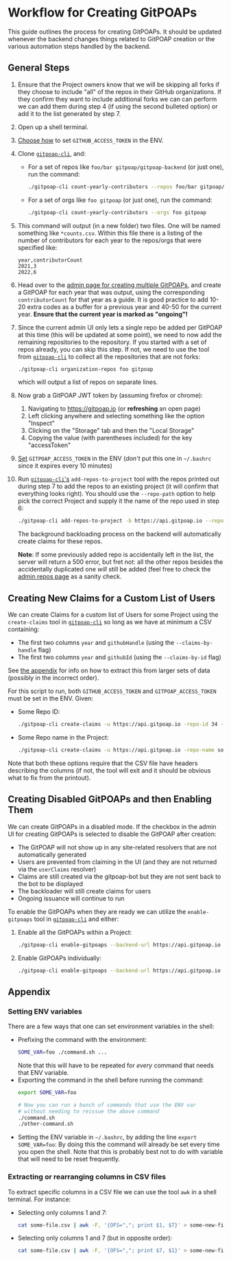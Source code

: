 # Workflow for Creating GitPOAPs

This guide outlines the process for creating GitPOAPs. It should be updated whenever the backend changes
things related to GitPOAP creation or the various automation steps handled by the backend.

## General Steps

1. Ensure that the Project owners know that we will be skipping all forks if they choose to include "all" of
   the repos in their GitHub organizations. If they confirm they want to include additional forks we can
   can perform we can add them during step 4 (if using the second bulleted option) or add it to the list
   generated by step 7.
2. Open up a shell terminal.
3. [Choose how](#setting-env-variables) to set `GITHUB_ACCESS_TOKEN` in the ENV.
4. Clone [`gitpoap-cli`](https://github.com/gitpoap/gitpoap-cli), and:
    * For a set of repos like `foo/bar gitpoap/gitpoap-backend` (or just one), run the command:
        ```sh
        ./gitpoap-cli count-yearly-contributors --repos foo/bar gitpoap/gitpoap-backend
        ```
    * For a set of orgs like `foo gitpoap` (or just one), run the command:
        ```sh
        ./gitpoap-cli count-yearly-contributors --orgs foo gitpoap
        ```
5. This command will output (in a new folder) two files. One will be named something like `*counts.csv`.
    Within this file there is a listing of the number of contributors for each year to the repos/orgs that
    were specified like:
    ```csv
    year,contributorCount
    2021,3
    2022,6
    ```
6. Head over to the [admin page for creating multiple GitPOAPs](https://www.gitpoap.io/admin/gitpoap/create-multiple),
    and create a GitPOAP for each year that was output, using the corresponding `contributorCount` for that year as a guide.
    It is good practice to add 10-20 extra codes as a buffer for a previous year and 40-50 for the current year. **Ensure
    that the current year is marked as "ongoing"!**
7. Since the current admin UI only lets a single repo be added per GitPOAP at this time (this will be updated at some point),
    we need to now add the remaining repositories to the repository. If you started with a set of repos already, you can
    skip this step. If not, we need to use the tool from [`gitpoap-cli`](https://github.com/gitpoap/gitpoap-cli)
    to collect all the repositories that are not forks:
    ```sh
    ./gitpoap-cli organization-repos foo gitpoap
    ```
    which will output a list of repos on separate lines.
8. Now grab a GitPOAP JWT token by (assuming firefox or chrome):
    1. Navigating to https://gitpoap.io (or **refreshing** an open page)
    2. Left clicking anywhere and selecting something like the option "Inspect"
    3. Clicking on the "Storage" tab and then the "Local Storage"
    4. Copying the value (with parentheses included) for the key "accessToken"
9. [Set](#setting-env-variables) `GITPOAP_ACCESS_TOKEN` in the ENV (*don't* put this one in `~/.bashrc` since
    it expires every 10 minutes)
10. Run [`gitpoap-cli`'s](https://github.com/gitpoap/gitpoap-cli) `add-repos-to-project` tool with the repos printed out during step 7
    to add the repos to an existing project (it will confirm that everything looks right). You should use the `--repo-path`
    option to help pick the correct Project and supply it the name of the repo used in step 6:
    ```sh
    ./gitpoap-cli add-repos-to-project -b https://api.gitpoap.io --repo-path step-6/repo-name --new-repos new/repos go/here
    ```
    The background backloading process on the backend will automatically create claims for these repos.
    
    **Note**: If some previously added repo is accidentally left in the list, the server will return a 500 error, but fret not:
    all the other repos besides the accidentally duplicated one *will* still be added (feel free to check the
    [admin repos page](https://www.gitpoap.io/admin/repos) as a sanity check.

## Creating New Claims for a Custom List of Users

We can create Claims for a custom list of Users for some Project using the
`create-claims` tool in [`gitpoap-cli`](https://github.com/gitpoap/gitpoap-cli) so long as we have at minimum a CSV containing:
* The first two columns `year` and `githubHandle` (using the `--claims-by-handle` flag)
* The first two columns `year` and `githubId` (using the `--claims-by-id` flag)

See [the appendix](#extracting-or-rearranging-columns-in-csv-files) for info on how to extract this from larger
sets of data (possibly in the incorrect order).

For this script to run, both `GITHUB_ACCESS_TOKEN` and `GITPOAP_ACCESS_TOKEN` must be set in the ENV. Given:
* Some Repo ID:
    ```sh
    ./gitpoap-cli create-claims -u https://api.gitpoap.io -repo-id 34 --claims-by-id claims-by-id-file.csv
    ```
* Some Repo name in the Project:
    ```sh
    ./gitpoap-cli create-claims -u https://api.gitpoap.io -repo-name some/repo --claims-by-id claims-by-id-file.csv
    ```

Note that both these options require that the CSV file have headers describing the columns (if not, the tool will
exit and it should be obvious what to fix from the printout).

## Creating Disabled GitPOAPs and then Enabling Them

We can create GitPOAPs in a disabled mode. If the checkbox in the admin UI for creating GitPOAPs is selected to disable
the GitPOAP after creation:
* The GitPOAP will not show up in any site-related resolvers that are not automatically generated
* Users are prevented from claiming in the UI (and they are not returned via the `userClaims` resolver)
* Claims are still created via the gitpoap-bot but they are not sent back to the bot to be displayed
* The backloader will still create claims for users
* Ongoing issuance will continue to run

To enable the GitPOAPs when they are ready we can utilize the `enable-gitpoaps` tool in [`gitpoap-cli`](https://github.com/gitpoap/gitpoap-cli)
and either:
1. Enable all the GitPOAPs within a Project:
    ```sh
    ./gitpoap-cli enable-gitpoaps --backend-url https://api.gitpoap.io --project-id 323
    ```
2. Enable GitPOAPs individually:
    ```sh
    ./gitpoap-cli enable-gitpoaps --backend-url https://api.gitpoap.io --gitpoap-id 4324
    ```

## Appendix

### Setting ENV variables

There are a few ways that one can set environment variables in the shell:
* Prefixing the command with the environment:
    ```sh
    SOME_VAR=foo ./command.sh ...
    ```
    Note that this will have to be repeated for *every* command that needs that ENV variable.
* Exporting the command in the shell before running the command:
    ```sh
    export SOME_VAR=foo

    # Now you can run a bunch of commands that use the ENV var
    # without needing to reissue the above command
    ./command.sh
    ./other-command.sh
    ```
* Setting the ENV variable in `~/.bashrc`, by adding the line `export SOME_VAR=foo`: By doing this
    the command will already be set every time you open the shell. Note that this is probably best
    not to do with variable that will need to be reset frequently.

### Extracting or rearranging columns in CSV files

To extract specific columns in a CSV file we can use the tool `awk` in a shell terminal. For instance:
* Selecting only columns 1 and 7:
    ```sh
    cat some-file.csv | awk -F, '{OFS=","; print $1, $7}' > some-new-file.csv
    ```
* Selecting only columns 1 and 7 (but in opposite order):
    ```sh
    cat some-file.csv | awk -F, '{OFS=","; print $7, $1}' > some-new-file.csv
    ```
